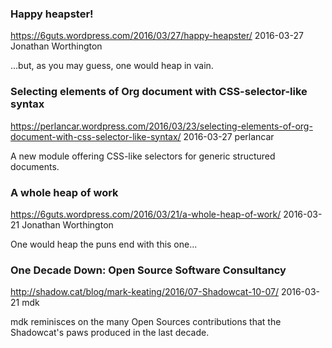 ### Happy heapster!
https://6guts.wordpress.com/2016/03/27/happy-heapster/
2016-03-27
Jonathan Worthington

...but, as you may guess, one would heap in vain.


### Selecting elements of Org document with CSS-selector-like syntax
https://perlancar.wordpress.com/2016/03/23/selecting-elements-of-org-document-with-css-selector-like-syntax/
2016-03-27
perlancar

A new module offering CSS-like selectors for generic structured documents.


###  A whole heap of work
https://6guts.wordpress.com/2016/03/21/a-whole-heap-of-work/
2016-03-21
Jonathan Worthington 

One would heap the puns end with this one...


###  One Decade Down: Open Source Software Consultancy
http://shadow.cat/blog/mark-keating/2016/07-Shadowcat-10-07/
2016-03-21
mdk

mdk reminisces on the many Open Sources contributions that the Shadowcat's
paws produced in the last decade.


